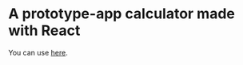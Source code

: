 # A prototype-app calculator made with React
You can use [here](https://alanctnk.github.io/calculadora/).
